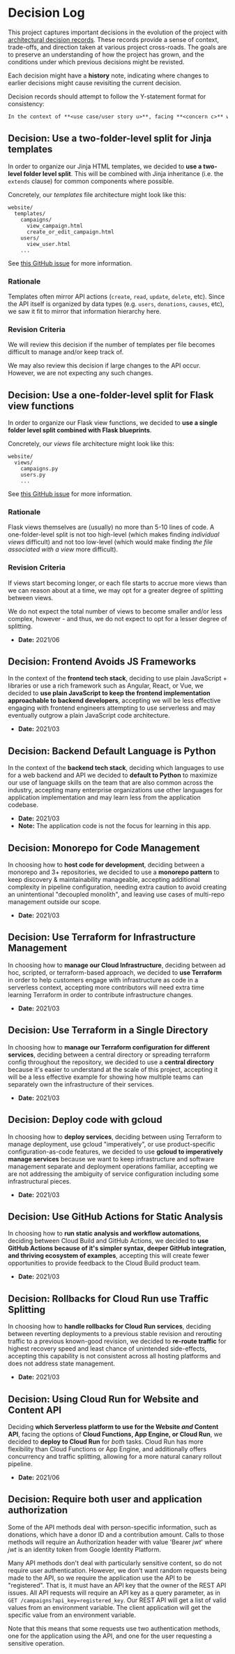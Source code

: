 # Decision Log

This project captures important decisions in the evolution of the project with [architectural decision records](https://adr.github.io/). These records provide a sense of context, trade-offs, and direction taken at various project cross-roads. The goals are to preserve an understanding of how the project has grown, and the conditions under which previous decisions might be revisted.

Each decision might have a **history** note, indicating where changes to earlier decisions might cause revisiting the current decision.

Decision records should attempt to follow the Y-statement format for consistency:

```md
In the context of **<use case/user story u>**, facing **<concern c>** we decided for **<option o>** and neglected <other options>, to achieve <system qualities/desired consequences>, accepting <downside d/undesired consequences>, because <additional rationale>.
```

## Decision: Use a two-folder-level split for Jinja templates

In order to organize our Jinja HTML templates, we decided to **use a two-level folder level split**. This will be combined with Jinja inheritance (i.e. the `extends` clause) for common components where possible.

Concretely, our _templates_ file architecture might look like this:
```
website/
  templates/
    campaigns/
      view_campaign.html
      create_or_edit_campaign.html
    users/
      view_user.html
    ...
```

See [this GitHub issue](https://github.com/GoogleCloudPlatform/emblem/issues/37) for more information.

### Rationale
Templates often mirror API actions (`create`, `read`, `update`, `delete`, etc). Since the API itself is organized by data types (e.g. `users`, `donations`, `causes`, etc), we saw it fit to mirror that information hierarchy here.

### Revision Criteria
We will review this decision if the number of templates per file becomes difficult to manage and/or keep track of.

We may also review this decision if large changes to the API occur. However, we are not expecting any such changes.

## Decision: Use a one-folder-level split for Flask view functions

In order to organize our Flask view functions, we decided to **use a single folder level split combined with Flask blueprints**.

Concretely, our _views_ file architecture might look like this:
```
website/
  views/
    campaigns.py
    users.py
    ...
```

See [this GitHub issue](https://github.com/GoogleCloudPlatform/emblem/issues/37) for more information.

### Rationale
Flask views themselves are (usually) no more than 5-10 lines of code. A one-folder-level split is not too high-level (which makes finding _individual views_ difficult) and not too low-level (which would make finding _the file associated with a view_ more difficult).

### Revision Criteria
If views start becoming longer, or each file starts to accrue more views than we can reason about at a time, we may opt for a greater degree of splitting between views.

We do not expect the total number of views to become smaller and/or less complex, however - and thus, we do not expect to opt for a lesser degree of splitting.

* **Date:** 2021/06

## Decision: Frontend Avoids JS Frameworks

In the context of the **frontend tech stack**, deciding to use plain JavaScript + libraries or use a rich framework such as Angular, React, or Vue, we decided to **use plain JavaScript to keep the frontend implementation approachable to backend developers**, accepting we will be less effective engaging with frontend engineers attempting to use serverless and may eventually outgrow a plain JavaScript code architecture.

* **Date:** 2021/03

## Decision: Backend Default Language is Python

In the context of the **backend tech stack**, deciding which languages to use for a web backend and API we decided to **default to Python** to maximize our use of language skills on the team that are also common across the industry, accepting many enterprise organizations use other languages for application implementation and may learn less from the application codebase.

* **Date:** 2021/03
* **Note:** The application code is not the focus for learning in this app.

## Decision: Monorepo for Code Management

In choosing how to **host code for development**, deciding between a monorepo and 3+ repositories, we decided to use a **monorepo pattern** to keep discovery & maintainability manageable, accepting additional complexity in pipeline configuration, needing extra caution to avoid creating an unintentional "decoupled monolith", and leaving use cases of multi-repo management outside our scope.

* **Date:** 2021/03

## Decision: Use Terraform for Infrastructure Management

In choosing how to **manage our Cloud Infrastructure**, deciding between ad hoc, scripted, or terraform-based approach, we decided to **use Terraform** in order to help customers engage with infrastructure as code in a serverless context, accepting more contributors will need extra time learning Terraform in order to contribute infrastructure changes.

* **Date:** 2021/03

## Decision: Use Terraform in a Single Directory

In choosing how to **manage our Terraform configuration for different services**, deciding between a central directory or spreading terraform config throughout the repository, we decided to use a **central directory** because it's easier to understand at the scale of this project, accepting it will be a less effective example for showing how multiple teams can separately own the infrastructure of their services.

* **Date:** 2021/03

## Decision: Deploy code with gcloud

In choosing how to **deploy services**, deciding between using Terraform to manage deployment, use gcloud "imperatively", or use product-specific configuration-as-code features, we decided to use **gcloud to imperatively manage services** because we want to keep infrastructure and software management separate and deployment operations familiar, accepting we are not addressing the ambiguity of service configuration including some infrastructural pieces.

* **Date:** 2021/03

## Decision: Use GitHub Actions for Static Analysis

In choosing how to **run static analysis and workflow automations**, deciding between Cloud Build and GitHub Actions, we decided to **use GitHub Actions because of it's simpler syntax, deeper GitHub integration, and thriving ecosystem of examples**, accepting this will create fewer opportunities to provide feedback to the Cloud Build product team.

* **Date:** 2021/03

## Decision: Rollbacks for Cloud Run use Traffic Splitting

In choosing how to **handle rollbacks for Cloud Run services**, deciding between
reverting deployments to a previous stable revision and rerouting traffic to a previous known-good revision, we decided to **re-route traffic** for highest recovery speed and least chance of unintended side-effects, accepting this capability is not consistent across all hosting platforms and does not address state management.

* **Date:** 2021/03

## Decision: Using Cloud Run for Website and Content API

Deciding **which Serverless platform to use for the Website _and_ Content API**, facing the options of **Cloud Functions, App Engine, or Cloud Run**, we decided to **deploy to Cloud Run** for _both_ tasks.  Cloud Run has more flexibility than Cloud Functions or App Engine, and additionally offers concurrency and traffic splitting, allowing for a more natural canary rollout pipeline.

* **Date:** 2021/06

## Decision: Require both user and application authorization

Some of the API methods deal with person-specific information, such as donations, which have a donor ID and a
contribution amount. Calls to those methods will require an Authorization header with value 'Bearer _jwt_' where
_jwt_ is an identity token from Google Identity Platform.

Many API methods don't deal with particularly sensitive content, so do not require user authentication. However,
we don't want random requests being made to the API, so we require the application use the API to be
"registered". That is, it must have an API key that the owner of the REST API issues. All API requests
will require an API key as a query parameter, as in `GET /campaigns?api_key=registered_key`. Our REST API
will get a list of valid values from an environment variable. The client application will get the
specific value from an environment variable.

Note that this means that some requests use two authentication methods, one for the application using the
API, and one for the user requesting a sensitive operation.


